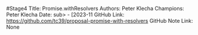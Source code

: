 #Stage4
Title: Promise.withResolvers
Authors: Peter Klecha
Champions: Peter Klecha
Date: sub> - [2023-11
GitHub Link: https://github.com/tc39/proposal-promise-with-resolvers
GitHub Note Link: None
